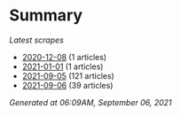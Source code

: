 # Summary
*Latest scrapes*
* [2020-12-08](https://github.com/nuuuwan/news_lk/blob/data/news_lk.2020-12-08.json) (1 articles)
* [2021-01-01](https://github.com/nuuuwan/news_lk/blob/data/news_lk.2021-01-01.json) (1 articles)
* [2021-09-05](https://github.com/nuuuwan/news_lk/blob/data/news_lk.2021-09-05.json) (121 articles)
* [2021-09-06](https://github.com/nuuuwan/news_lk/blob/data/news_lk.2021-09-06.json) (39 articles)

*Generated at 06:09AM, September 06, 2021*